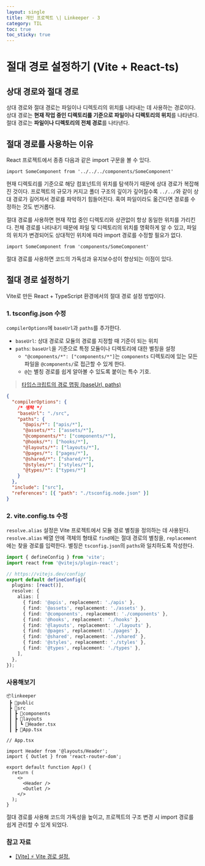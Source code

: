 ```yaml
---
layout: single
title: 개인 프로젝트 \| Linkeeper - 3
category: TIL
toc: true
toc_sticky: true
---
```


# 절대 경로 설정하기 (Vite + React-ts)

## 상대 경로와 절대 경로

상대 경로와 절대 경로는 파일이나 디렉토리의 위치를 나타내는 데 사용하는 경로이다. 상대 경로는 **현재 작업 중인 디렉토리를 기준으로 파일이나 디렉토리의 위치**를 나타낸다. 절대 경로는 **파일이나 디렉토리의 전체 경로**를 나타낸다. 

## 절대 경로를 사용하는 이유

 React 프로젝트에서 종종 다음과 같은 import 구문을 볼 수 있다.

```tsx
import SomeComponent from '../../../components/SomeComponent'
```

현재 디렉토리를 기준으로 해당 컴포넌트의 위치를 탐색하기 때문에 상대 경로가 복잡해진 것이다. 프로젝트의 규모가 커지고 폴더 구조의 깊이가 깊어질수록 `../../`와 같이 상대 경로가 길어져서 경로를 파악하기 힘들어진다. 혹여 파일이라도 옮긴다면 경로를 수정하는 것도 번거롭다.

절대 경로를 사용하면 현재 작업 중인 디렉토리와 상관없이 항상 동일한 위치를 가리킨다. 전체 경로를 나타내기 때문에 파일 및 디렉토리의 위치를 명확하게 알 수 있고, 파일의 위치가 변경되어도 상대적인 위치에 따라 import 경로를 수정할 필요가 없다.

```tsx
import SomeComponent from 'components/SomeComponent'
```

절대 경로를 사용하면 코드의 가독성과 유지보수성이 향상되는 이점이 있다.

## 절대 경로 설정하기

Vite로 만든 React + TypeScript 환경에서의 절대 경로 설정 방법이다.

### 1. tsconfig.json 수정

`compilerOptions`에 `baseUrl`과 `paths`를 추가한다. 

- `baseUrl`: 상대 경로로 모듈의 경로를 지정할 때 기준이 되는 위치
- `paths`: `baseUrl`을 기준으로 특정 모듈이나 디렉토리에 대한 별칭을 설정
  - `"@components/*": ["components/*"]`는 `components` 디렉토리에 있는 모든 파일을 `@components/`로 접근할 수 있게 한다.
  - `@`는 별칭 경로를 쉽게 알아볼 수 있도록 붙이는 특수 기호.

> [타입스크립트의 경로 맵핑 (baseUrl, paths)](https://www.daleseo.com/tsconfig-path-mapping/)

```json
{
  "compilerOptions": {
    /* 생략 */
    "baseUrl": "./src",
    "paths": {
      "@apis/*": ["apis/*"],
      "@assets/*": ["assets/*"],
      "@components/*": ["components/*"],
      "@hooks/*": ["hooks/*"],
      "@layouts/*": ["layouts/*"],
      "@pages/*": ["pages/*"],
      "@shared/*": ["shared/*"],
      "@styles/*": ["styles/*"],
      "@types/*": ["types/*"]
    }
  },
  "include": ["src"],
  "references": [{ "path": "./tsconfig.node.json" }]
}
```

### 2. vite.config.ts 수정

`resolve.alias` 설정은 Vite 프로젝트에서 모듈 경로 별칭을 정의하는 데 사용된다. `resolve.alias` 배열 안에 객체의 형태로 `find`에는 절대 경로의 별칭을, `replacement`에는 찾을 경로를 입력한다. 별칭은 `tsconfig.json`의 `paths`와 일치하도록 작성한다.

```ts
import { defineConfig } from 'vite';
import react from '@vitejs/plugin-react';

// https://vitejs.dev/config/
export default defineConfig({
  plugins: [react()],
  resolve: {
    alias: [
      { find: '@apis', replacement: './apis' },
      { find: '@assets', replacement: './assets' },
      { find: '@components', replacement: './components' },
      { find: '@hooks', replacement: './hooks' },
      { find: '@layouts', replacement: './layouts' },
      { find: '@pages', replacement: './pages' },
      { find: '@shared', replacement: './shared' },
      { find: '@styles', replacement: './styles' },
      { find: '@types', replacement: './types' },
    ],
  },
});
```

### 사용해보기

```
📦linkeeper
 ┣ 📂public
 ┣ 📂src
 ┃ ┣ 📂components
 ┃ ┣ 📂layouts
 ┃ ┃ ┗ 📜Header.tsx
 ┃ ┣ 📜App.tsx
```

```tsx
// App.tsx

import Header from '@layouts/Header';
import { Outlet } from 'react-router-dom';

export default function App() {
  return (
    <>
      <Header />
      <Outlet />
    </>
  );
}

```

절대 경로를 사용해 코드의 가독성을 높이고, 프로젝트의 구조 변경 시 import 경로를 쉽게 관리할 수 있게 되었다. 

### 참고 자료

- [[Vite] ⚡ Vite 경로 설정.](https://light9639.tistory.com/entry/Vite-%EA%B2%BD%EB%A1%9C-%EC%84%A4%EC%A0%95)
